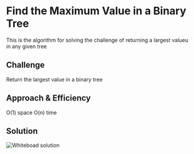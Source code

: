 # Find the Maximum Value in a Binary Tree
This is the algorithm for solving the challenge of returning a largest valueu in any given tree

## Challenge
Return the largest value in a binary tree 
## Approach & Efficiency
O(1) space
O(n) time
## Solution
![Whiteboad solution](/assetS/capture.PNG
)
